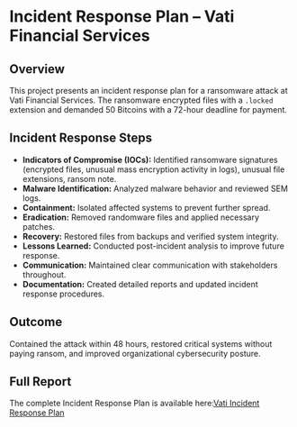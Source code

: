 # Incident Response Plan – Vati Financial Services

## Overview  
This project presents an incident response plan for a ransomware attack at Vati Financial Services. The ransomware encrypted files with a `.locked` extension and demanded 50 Bitcoins with a 72-hour deadline for payment.

## Incident Response Steps

- **Indicators of Compromise (IOCs):** Identified ransomware signatures (encrypted files, unusual mass encryption activity in logs), unusual file extensions, ransom note.
- **Malware Identification:** Analyzed malware behavior and reviewed SEM logs.
- **Containment:** Isolated affected systems to prevent further spread.
- **Eradication:** Removed randomware files and applied necessary patches.
- **Recovery:** Restored files from backups and verified system integrity.
- **Lessons Learned:** Conducted post-incident analysis to improve future response.
- **Communication:** Maintained clear communication with stakeholders throughout.
- **Documentation:** Created detailed reports and updated incident response procedures.

## Outcome  
Contained the attack within 48 hours, restored critical systems without paying ransom, and improved organizational cybersecurity posture.

## Full Report 
The complete Incident Response Plan is available here:[Vati Incident Response Plan](./Vati_Incident_Response_Plan.pdf)
